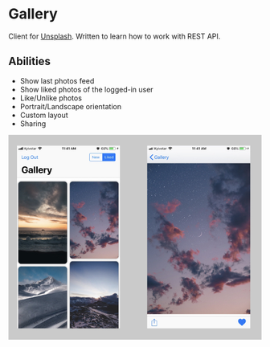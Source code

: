 # Gallery
Client for [Unsplash](https://unsplash.com). Written to learn how to work with REST API.

## Abilities

* Show last photos feed
* Show liked photos of the logged-in user
* Like/Unlike photos
* Portrait/Landscape orientation
* Custom layout
* Sharing

![](screenshots.jpeg)
